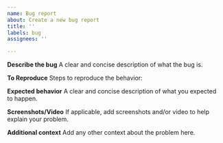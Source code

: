 ```yaml
---
name: Bug report
about: Create a new bug report
title: ''
labels: bug
assignees: ''

---
```


**Describe the bug**
A clear and concise description of what the bug is.

**To Reproduce**
Steps to reproduce the behavior:

**Expected behavior**
A clear and concise description of what you expected to happen.

**Screenshots/Video**
If applicable, add screenshots and/or video to help explain your problem.

**Additional context**
Add any other context about the problem here.
